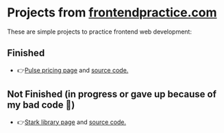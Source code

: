 # Projects from <a href="https://www.frontendpractice.com/projects/">frontendpractice.com</a>
These are simple projects to practice frontend web development:
<!-- ## Finished
* 👉<a href="https://matejabogdanovic.github.io/Frontend-Practice-Projects/frontendpractice.com-pulse/">Pulse pricing page</a> and
<a href="https://github.com/matejabogdanovic/Frontend-Practice-Projects/tree/main/frontendpractice.com-pulse">source code.</a>
## Not Finished (in progress or gave up because of my bad code 🙂)
* 👉<a href="https://matejabogdanovic.github.io/Frontend-Practice-Projects/frontendpractice.com-stark/">Stark library page</a> and
<a href="https://github.com/matejabogdanovic/Frontend-Practice-Projects/tree/main/frontendpractice.com-stark">source code.</a> -->
## Finished
* 👉<a href="https://htmlpreview.github.io/?https://github.com/matejabogdanovic/Frontend-Practice-Projects/blob/main/frontendpractice.com-pulse/index.html/">Pulse pricing page</a> and
<a href="https://github.com/matejabogdanovic/Frontend-Practice-Projects/tree/main/frontendpractice.com-pulse">source code.</a>
## Not Finished (in progress or gave up because of my bad code 🙂)
* 👉<a href="https://github.com/matejabogdanovic/Frontend-Practice-Projects/blob/main/frontendpractice.com-stark/index.html">Stark library page</a> and
<a href="https://github.com/matejabogdanovic/Frontend-Practice-Projects/tree/main/frontendpractice.com-stark">source code.</a>